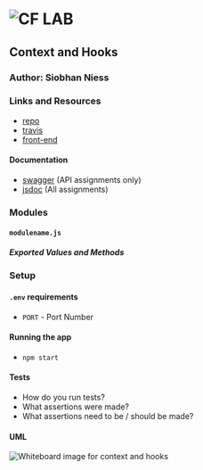 ![CF](http://i.imgur.com/7v5ASc8.png) LAB
=================================================

## Context and Hooks

### Author: Siobhan Niess

### Links and Resources
* [repo](https://github.com/niesssiobhan/36-context-and-hooks)
* [travis](https://www.travis-ci.com/niesssiobhan/36-context-and-hooks)
* [front-end](http://xyz.com)

#### Documentation
* [swagger](http://xyz.com) (API assignments only)
* [jsdoc](http://xyz.com) (All assignments)

### Modules
#### `modulename.js`
##### Exported Values and Methods

### Setup
#### `.env` requirements
* `PORT` - Port Number

#### Running the app
* `npm start`
  
#### Tests
* How do you run tests?
* What assertions were made?
* What assertions need to be / should be made?

#### UML
![Whiteboard image for context and hooks](./assets/.jpg)
